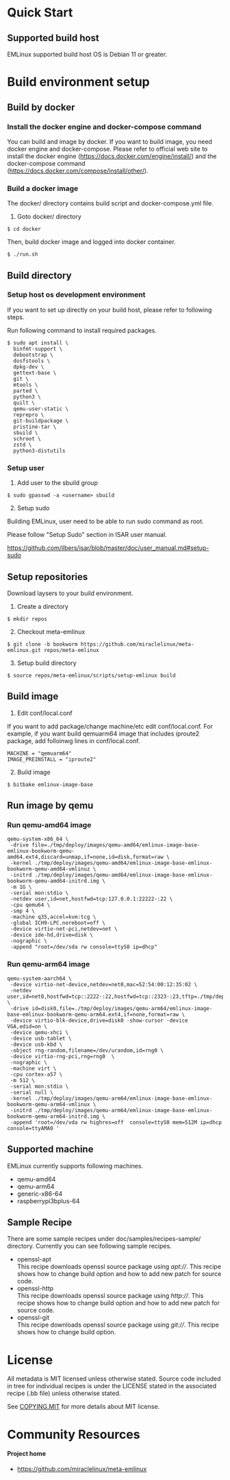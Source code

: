 # Quick Start

## Supported build host

EMLinux supported build host OS is Debian 11 or greater.

# Build environment setup 

## Build by docker

### Install the docker engine and docker-compose command

You can build and image by docker. If you want to build image, you need docker engine and docker-compose. Please refer to official web site to install the docker engine (https://docs.docker.com/engine/install/) and the docker-compose command (https://docs.docker.com/compose/install/other/).

### Build a docker image

The docker/ directory contains build script and docker-compose.yml file.

1. Goto docker/ directory

```
$ cd docker
```

Then, build docker image and logged into docker container.

```
$ ./run.sh
```

## Build directory

### Setup host os development environment

If you want to set up directly on your build host, please refer to following steps.

Run following command to install required packages.

```
$ sudo apt install \
  binfmt-support \
  debootstrap \
  dosfstools \
  dpkg-dev \
  gettext-base \
  git \
  mtools \
  parted \
  python3 \
  quilt \
  qemu-user-static \
  reprepro \
  git-buildpackage \
  pristine-tar \
  sbuild \
  schroot \
  zstd \
  python3-distutils
```

### Setup user

1. Add user to the sbuild group

```
$ sudo gpasswd -a <username> sbuild
```

2. Setup sudo

Building EMLinux, user need to be able to run sudo command as root.

Please follow "Setup Sudo" section in ISAR user manual.

https://github.com/ilbers/isar/blob/master/doc/user_manual.md#setup-sudo

## Setup repositories

Download laysers to your build environment.

1. Create a directory

```
$ mkdir repos
```

2. Checkout meta-emlinux

```
$ git clone -b bookworm https://github.com/miraclelinux/meta-emlinux.git repos/meta-emlinux
```

3. Setup build directory

```
$ source repos/meta-emlinux/scripts/setup-emlinux build
```

## Build image

1.  Edit conf/local.conf

If you want to add package/change machine/etc edit conf/local.conf.
For example, if you want build qemuarm64 image that includes iproute2 package, add folloinwg lines in conf/local.conf.

```
MACHINE = "qemuarm64"
IMAGE_PREINSTALL = "iproute2"
```

2. Build image

```
$ bitbake emlinux-image-base
```

## Run image by qemu

### Run qemu-amd64 image

```
qemu-system-x86_64 \
 -drive file=./tmp/deploy/images/qemu-amd64/emlinux-image-base-emlinux-bookworm-qemu-amd64.ext4,discard=unmap,if=none,id=disk,format=raw \
 -kernel ./tmp/deploy/images/qemu-amd64/emlinux-image-base-emlinux-bookworm-qemu-amd64-vmlinuz \
 -initrd ./tmp/deploy/images/qemu-amd64/emlinux-image-base-emlinux-bookworm-qemu-amd64-initrd.img \
 -m 1G \
 -serial mon:stdio \
 -netdev user,id=net,hostfwd=tcp:127.0.0.1:22222-:22 \
 -cpu qemu64 \
 -smp 4 \
 -machine q35,accel=kvm:tcg \
 -global ICH9-LPC.noreboot=off \
 -device virtio-net-pci,netdev=net \
 -device ide-hd,drive=disk \
 -nographic \
 -append "root=/dev/sda rw console=ttyS0 ip=dhcp"
```

### Run qemu-arm64 image

```
qemu-system-aarch64 \
 -device virtio-net-device,netdev=net0,mac=52:54:00:12:35:02 \
 -netdev user,id=net0,hostfwd=tcp::2222-:22,hostfwd=tcp::2323-:23,tftp=./tmp/deploy/images/qemuarm64 \
 -drive id=disk0,file=./tmp/deploy/images/qemu-arm64/emlinux-image-base-emlinux-bookworm-qemu-arm64.ext4,if=none,format=raw \
 -device virtio-blk-device,drive=disk0 -show-cursor -device VGA,edid=on \
 -device qemu-xhci \
 -device usb-tablet \
 -device usb-kbd \
 -object rng-random,filename=/dev/urandom,id=rng0 \
 -device virtio-rng-pci,rng=rng0  \
 -nographic \
 -machine virt \
 -cpu cortex-a57 \
 -m 512 \
 -serial mon:stdio \
 -serial null \
 -kernel ./tmp/deploy/images/qemu-arm64/emlinux-image-base-emlinux-bookworm-qemu-arm64-vmlinux \
 -initrd ./tmp/deploy/images/qemu-arm64/emlinux-image-base-emlinux-bookworm-qemu-arm64-initrd.img \
 -append 'root=/dev/vda rw highres=off  console=ttyS0 mem=512M ip=dhcp console=ttyAMA0 '
```

## Supported machine

EMLinux currently supports following machines.

- qemu-amd64
- qemu-arm64
- generic-x86-64
- raspberrypi3bplus-64

## Sample Recipe

There are some sample recipes under doc/samples/recipes-sample/ directory. Currently you can see following sample recipes.

- openssl-apt  
This recipe downloads openssl source package using _apt://_. This recipe shows how to change build option and how to add new patch for source code.
- openssl-http  
This recipe downloads openssl source package using _http://_. This recipe shows how to change build option and how to add new patch for source code.
- openssl-git  
This recipe downloads openssl source package using _git://_. This recipe shows how to change build option.

# License

All metadata is MIT licensed unless otherwise stated.
Source code included in tree for individual recipes is under the LICENSE stated in the associated recipe (.bb file) unless otherwise stated.

See [COPYING.MIT](COPYING.MIT) for more details about MIT license.

# Community Resources

#### Project home

* https://github.com/miraclelinux/meta-emlinux
